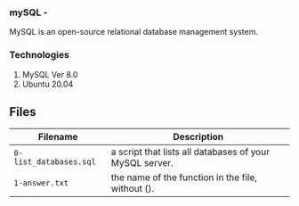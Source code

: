 ### mySQL -  
   MySQL is an open-source relational database management system.


   ### Technologies

   1. MySQL Ver 8.0
   2. Ubuntu 20.04


## Files
| Filename | Description |
| -------- | ----------- |
| `0-list_databases.sql` | a script that lists all databases of your MySQL server.|
| `1-answer.txt` |  the name of the function in the file, without (). |

